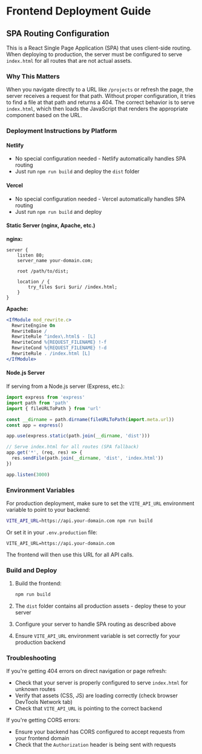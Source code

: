 # Frontend Deployment Guide

## SPA Routing Configuration

This is a React Single Page Application (SPA) that uses client-side routing. When deploying to production, the server must be configured to serve `index.html` for all routes that are not actual assets.

### Why This Matters

When you navigate directly to a URL like `/projects` or refresh the page, the server receives a request for that path. Without proper configuration, it tries to find a file at that path and returns a 404. The correct behavior is to serve `index.html`, which then loads the JavaScript that renders the appropriate component based on the URL.

### Deployment Instructions by Platform

#### Netlify
- No special configuration needed - Netlify automatically handles SPA routing
- Just run `npm run build` and deploy the `dist` folder

#### Vercel
- No special configuration needed - Vercel automatically handles SPA routing
- Just run `npm run build` and deploy

#### Static Server (nginx, Apache, etc.)

**nginx:**
```nginx
server {
    listen 80;
    server_name your-domain.com;

    root /path/to/dist;

    location / {
        try_files $uri $uri/ /index.html;
    }
}
```

**Apache:**
```apache
<IfModule mod_rewrite.c>
  RewriteEngine On
  RewriteBase /
  RewriteRule ^index\.html$ - [L]
  RewriteCond %{REQUEST_FILENAME} !-f
  RewriteCond %{REQUEST_FILENAME} !-d
  RewriteRule . /index.html [L]
</IfModule>
```

#### Node.js Server

If serving from a Node.js server (Express, etc.):
```javascript
import express from 'express'
import path from 'path'
import { fileURLToPath } from 'url'

const __dirname = path.dirname(fileURLToPath(import.meta.url))
const app = express()

app.use(express.static(path.join(__dirname, 'dist')))

// Serve index.html for all routes (SPA fallback)
app.get('*', (req, res) => {
  res.sendFile(path.join(__dirname, 'dist', 'index.html'))
})

app.listen(3000)
```

### Environment Variables

For production deployment, make sure to set the `VITE_API_URL` environment variable to point to your backend:

```bash
VITE_API_URL=https://api.your-domain.com npm run build
```

Or set it in your `.env.production` file:
```
VITE_API_URL=https://api.your-domain.com
```

The frontend will then use this URL for all API calls.

### Build and Deploy

1. Build the frontend:
   ```bash
   npm run build
   ```

2. The `dist` folder contains all production assets - deploy these to your server

3. Configure your server to handle SPA routing as described above

4. Ensure `VITE_API_URL` environment variable is set correctly for your production backend

### Troubleshooting

If you're getting 404 errors on direct navigation or page refresh:
- Check that your server is properly configured to serve `index.html` for unknown routes
- Verify that assets (CSS, JS) are loading correctly (check browser DevTools Network tab)
- Check that `VITE_API_URL` is pointing to the correct backend

If you're getting CORS errors:
- Ensure your backend has CORS configured to accept requests from your frontend domain
- Check that the `Authorization` header is being sent with requests
